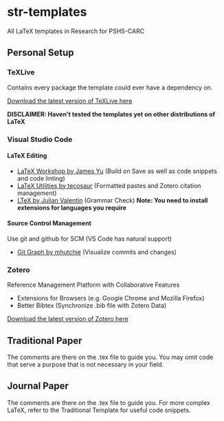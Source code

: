 # str-templates
All LaTeX templates in Research for PSHS-CARC

## Personal Setup
### TeXLive
Contains every package the template could ever have a dependency on. 

[Download the latest version of TeXLive here](https://www.tug.org/texlive/)

**DISCLAIMER: Haven't tested the templates yet on other distributions of LaTeX**

### Visual Studio Code
#### LaTeX Editing
 - [LaTeX Workshop by James Yu](https://marketplace.visualstudio.com/items?itemName=James-Yu.latex-workshop) (Build on Save as well as code snippets and code linting)
 - [LaTeX Utilities by tecosaur](https://marketplace.visualstudio.com/items?itemName=tecosaur.latex-utilities) (Formatted pastes and Zotero citation management)
 - [LTeX by Julian Valentin](https://marketplace.visualstudio.com/items?itemName=valentjn.vscode-ltex) (Grammar Check) **Note: You need to install extensions for languages you require**
#### Source Control Management
Use git and github for SCM (VS Code has natural support)
 - [Git Graph by mhutchie](https://marketplace.visualstudio.com/items?itemName=mhutchie.git-graph) (Visualize commits and changes)

### Zotero
Reference Management Platform with Collaborative Features
 - Extensions for Browsers (e.g. Google Chrome and Mozilla Firefox)
 - Better Bibtex (Synchronize .bib file with Zotero Data)
 
 [Download the latest version of Zotero here](https://www.zotero.org/)

## Traditional Paper
The comments are there on the .tex file to guide you. You may omit code that serve a purpose that is not necessary in your field.

## Journal Paper
The comments are there on the .tex file to guide you. For more complex LaTeX, refer to the Traditional Template for useful code snippets.
